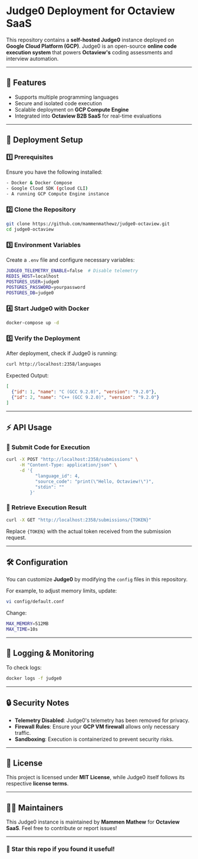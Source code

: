 # Judge0 Deployment for Octaview SaaS

This repository contains a **self-hosted Judge0** instance deployed on **Google Cloud Platform (GCP)**. Judge0 is an open-source **online code execution system** that powers **Octaview's** coding assessments and interview automation.

---

## 🚀 Features

- Supports multiple programming languages
- Secure and isolated code execution
- Scalable deployment on **GCP Compute Engine**
- Integrated into **Octaview B2B SaaS** for real-time evaluations

---

## 📌 Deployment Setup

### 1️⃣ Prerequisites

Ensure you have the following installed:

```sh
- Docker & Docker Compose
- Google Cloud SDK (gcloud CLI)
- A running GCP Compute Engine instance
```

### 2️⃣ Clone the Repository

```sh
git clone https://github.com/mammenmathewz/judge0-octaview.git
cd judge0-octaview
```

### 3️⃣ Environment Variables

Create a `.env` file and configure necessary variables:

```sh
JUDGE0_TELEMETRY_ENABLE=false  # Disable telemetry
REDIS_HOST=localhost
POSTGRES_USER=judge0
POSTGRES_PASSWORD=yourpassword
POSTGRES_DB=judge0
```

### 4️⃣ Start Judge0 with Docker

```sh
docker-compose up -d
```

### 5️⃣ Verify the Deployment

After deployment, check if Judge0 is running:

```sh
curl http://localhost:2358/languages
```

Expected Output:

```json
[
  {"id": 1, "name": "C (GCC 9.2.0)", "version": "9.2.0"},
  {"id": 2, "name": "C++ (GCC 9.2.0)", "version": "9.2.0"}
]
```

---

## ⚡ API Usage

### 🔹 Submit Code for Execution

```sh
curl -X POST "http://localhost:2358/submissions" \
     -H "Content-Type: application/json" \
     -d '{
           "language_id": 4,
           "source_code": "print(\"Hello, Octaview!\")",
           "stdin": ""
         }'
```

### 🔹 Retrieve Execution Result

```sh
curl -X GET "http://localhost:2358/submissions/{TOKEN}"
```

Replace `{TOKEN}` with the actual token received from the submission request.

---

## 🛠 Configuration

You can customize **Judge0** by modifying the `config` files in this repository.

For example, to adjust memory limits, update:

```sh
vi config/default.conf
```

Change:

```sh
MAX_MEMORY=512MB
MAX_TIME=10s
```

---

## 📡 Logging & Monitoring

To check logs:

```sh
docker logs -f judge0
```

---

## 🔒 Security Notes

- **Telemetry Disabled**: Judge0's telemetry has been removed for privacy.
- **Firewall Rules**: Ensure your **GCP VM firewall** allows only necessary traffic.
- **Sandboxing**: Execution is containerized to prevent security risks.

---

## 📝 License

This project is licensed under **MIT License**, while Judge0 itself follows its respective **license terms**.

---

## 👨‍💻 Maintainers

This Judge0 instance is maintained by **Mammen Mathew** for **Octaview SaaS**. Feel free to contribute or report issues!

---

### 🌟 Star this repo if you found it useful!

